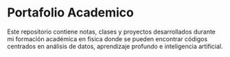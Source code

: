 # Portafolio Academico
Este repositorio contiene notas, clases y proyectos desarrollados durante mi formación académica en física donde se pueden encontrar códigos centrados en análisis de datos, aprendizaje profundo e inteligencia artificial.

